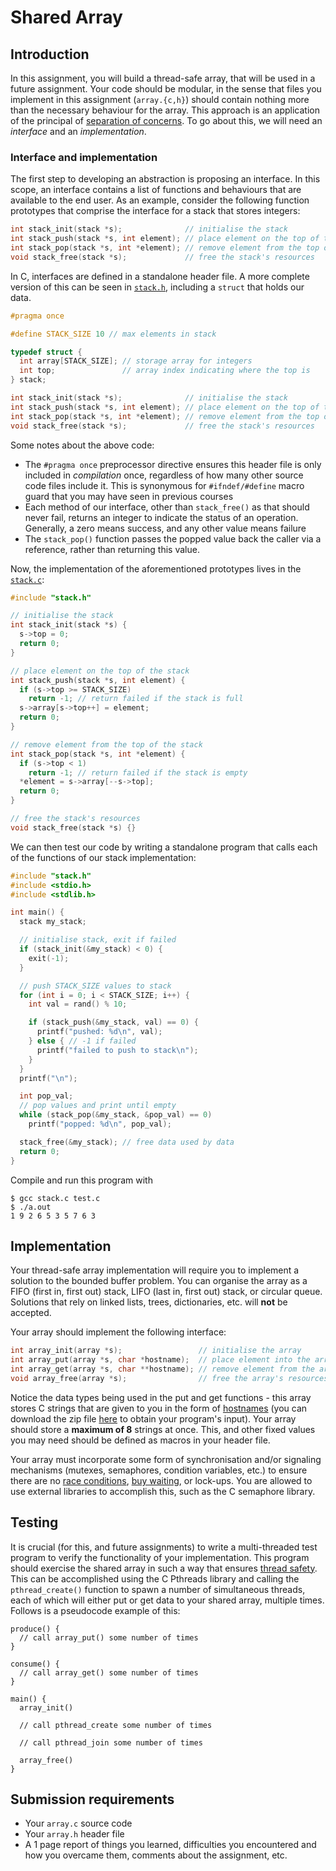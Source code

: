 # Shared Array

## Introduction
In this assignment, you will build a thread-safe array, that will be used in a future assignment. Your code should be modular, in the sense that files you implement in this assignment (`array.{c,h}`) should contain nothing more than the necessary behaviour for the array. This approach is an application of the principal of [separation of concerns](https://en.wikipedia.org/wiki/Separation_of_concerns). To go about this, we will need an *interface* and an *implementation*.

### Interface and implementation
The first step to developing an abstraction is proposing an interface. In this scope, an interface contains a list of functions and behaviours that are available to the end user. As an example, consider the following function prototypes that comprise the interface for a stack that stores integers:
```c
int stack_init(stack *s);              // initialise the stack
int stack_push(stack *s, int element); // place element on the top of the stack
int stack_pop(stack *s, int *element); // remove element from the top of the stack
void stack_free(stack *s);             // free the stack's resources
```
In C, interfaces are defined in a standalone header file. A more complete version of this can be seen in [`stack.h`](stack.h), including a `struct` that holds our data.
```c
#pragma once

#define STACK_SIZE 10 // max elements in stack

typedef struct {
  int array[STACK_SIZE]; // storage array for integers
  int top;               // array index indicating where the top is
} stack;

int stack_init(stack *s);              // initialise the stack
int stack_push(stack *s, int element); // place element on the top of the stack
int stack_pop(stack *s, int *element); // remove element from the top of the stack
void stack_free(stack *s);             // free the stack's resources
```
Some notes about the above code:
- The `#pragma once` preprocessor directive ensures this header file is only included in *compilation* once, regardless of how many other source code files include it. This is synonymous for `#ifndef/#define` macro guard that you may have seen in previous courses
- Each method of our interface, other than `stack_free()` as that should never fail, returns an integer to indicate the status of an operation. Generally, a zero means success, and any other value means failure
- The `stack_pop()` function passes the popped value back the caller via a reference, rather than returning this value.

Now, the implementation of the aforementioned prototypes lives in the [`stack.c`](file):
```c
#include "stack.h"

// initialise the stack
int stack_init(stack *s) {
  s->top = 0;
  return 0;
}

// place element on the top of the stack
int stack_push(stack *s, int element) {
  if (s->top >= STACK_SIZE)
    return -1; // return failed if the stack is full
  s->array[s->top++] = element;
  return 0;
}

// remove element from the top of the stack
int stack_pop(stack *s, int *element) {
  if (s->top < 1)
    return -1; // return failed if the stack is empty
  *element = s->array[--s->top];
  return 0;
}

// free the stack's resources
void stack_free(stack *s) {}
```

We can then test our code by writing a standalone program that calls each of the functions of our stack implementation:
```c
#include "stack.h"
#include <stdio.h>
#include <stdlib.h>

int main() {
  stack my_stack;

  // initialise stack, exit if failed
  if (stack_init(&my_stack) < 0) {
    exit(-1);
  }

  // push STACK_SIZE values to stack
  for (int i = 0; i < STACK_SIZE; i++) {
    int val = rand() % 10;

    if (stack_push(&my_stack, val) == 0) {
      printf("pushed: %d\n", val);
    } else { // -1 if failed
      printf("failed to push to stack\n");
    }
  }
  printf("\n");

  int pop_val;
  // pop values and print until empty
  while (stack_pop(&my_stack, &pop_val) == 0)
    printf("popped: %d\n", pop_val);

  stack_free(&my_stack); // free data used by data
  return 0;
}
```

Compile and run this program with
```
$ gcc stack.c test.c
$ ./a.out
1 9 2 6 5 3 5 7 6 3
```

## Implementation
Your thread-safe array implementation will require you to implement a solution to the bounded buffer problem. You can organise the array as a FIFO (first in, first out) stack, LIFO (last in, first out) stack, or circular queue. Solutions that rely on linked lists, trees, dictionaries, etc. will **not** be accepted.

Your array should implement the following interface:
```c
int array_init(array *s);                 // initialise the array
int array_put(array *s, char *hostname);  // place element into the array, block when full
int array_get(array *s, char **hostname); // remove element from the array, block when empty
void array_free(array *s);                // free the array's resources
```
Notice the data types being used in the put and get functions - this array stores C strings that are given to you in the form of [hostnames](../common/hostnames/) (you can download the zip file [here](../common/hostnames/hostnames.zip) to obtain your program's input). Your array should store a **maximum of 8** strings at once. This, and other fixed values you may need should be defined as macros in your header file.

Your array must incorporate some form of synchronisation and/or signaling mechanisms (mutexes, semaphores, condition variables, etc.) to ensure there are no [race conditions](https://en.wikipedia.org/wiki/Race_condition), [buy waiting](https://en.wikipedia.org/wiki/Busy_waiting), or lock-ups. You are allowed to use external libraries to accomplish this, such as the C semaphore library.

## Testing
It is crucial (for this, and future assignments) to write a multi-threaded test program to verify the functionality of your implementation. This program should exercise the shared array in such a way that ensures [thread safety](https://en.wikipedia.org/wiki/Thread_safety). This can be accomplished using the C Pthreads library and calling the `pthread_create()` function to spawn a number of simultaneous threads, each of which will either put or get data to your shared array, multiple times. Follows is a pseudocode example of this:
```
produce() {
  // call array_put() some number of times
}

consume() {
  // call array_get() some number of times
}

main() {
  array_init()

  // call pthread_create some number of times

  // call pthread_join some number of times

  array_free()
}
```

## Submission requirements
- Your `array.c` source code
- Your `array.h` header file
- A 1 page report of things you learned, difficulties you encountered and how you overcame them, comments about the assignment, etc.
